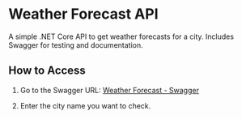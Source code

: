 # Weather Forecast API
A simple .NET Core API to get weather forecasts for a city. Includes Swagger for testing and documentation.

## How to Access
1. Go to the Swagger URL: [Weather Forecast - Swagger](https://weather-forecast-api-e8h3c3atdbhfh5cn.eastus-01.azurewebsites.net/swagger/index.html)

2. Enter the city name you want to check.


